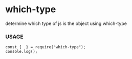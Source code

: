 # which-type
determine which type of js is the object using which-type


### USAGE

```
const {  } = require("which-type");
console.log();
```
